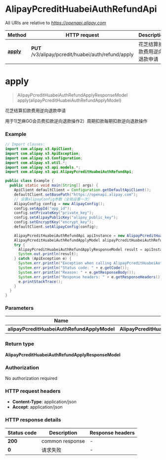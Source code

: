 # AlipayPcreditHuabeiAuthRefundApi

All URIs are relative to *https://openapi.alipay.com*

| Method | HTTP request | Description |
|------------- | ------------- | -------------|
| [**apply**](AlipayPcreditHuabeiAuthRefundApi.md#apply) | **PUT** /v3/alipay/pcredit/huabei/auth/refund/apply | 花芝结算扣款费用逆向退款申请 |


<a name="apply"></a>
# **apply**
> AlipayPcreditHuabeiAuthRefundApplyResponseModel apply(alipayPcreditHuabeiAuthRefundApplyModel)

花芝结算扣款费用逆向退款申请

用于1)芝麻GO会员费扣款逆向退款操作2）周期扣款每期扣款逆向退款操作

### Example
```java
// Import classes:
import com.alipay.v3.ApiClient;
import com.alipay.v3.ApiException;
import com.alipay.v3.Configuration;
import com.alipay.v3.util.*;
import com.alipay.v3.api.models.*;
import com.alipay.v3.api.AlipayPcreditHuabeiAuthRefundApi;

public class Example {
  public static void main(String[] args) {
    ApiClient defaultClient = Configuration.getDefaultApiClient();
    defaultClient.setBasePath("https://openapi.alipay.com");
    // 设置alipayConfig参数（全局设置一次）
    AlipayConfig config = new AlipayConfig();
    config.setAppId("app_id");
    config.setPrivateKey("private_key");
    config.setAlipayPublicKey("alipay_public_key");
    config.setEncryptKey("encrypt_key");
    defaultClient.setAlipayConfig(config);

    AlipayPcreditHuabeiAuthRefundApi apiInstance = new AlipayPcreditHuabeiAuthRefundApi(defaultClient);
    AlipayPcreditHuabeiAuthRefundApplyModel alipayPcreditHuabeiAuthRefundApplyModel = new AlipayPcreditHuabeiAuthRefundApplyModel(); // AlipayPcreditHuabeiAuthRefundApplyModel | 
    try {
      AlipayPcreditHuabeiAuthRefundApplyResponseModel result = apiInstance.apply(alipayPcreditHuabeiAuthRefundApplyModel);
      System.out.println(result);
    } catch (ApiException e) {
      System.err.println("Exception when calling AlipayPcreditHuabeiAuthRefundApi#apply");
      System.err.println("Status code: " + e.getCode());
      System.err.println("Reason: " + e.getResponseBody());
      System.err.println("Response headers: " + e.getResponseHeaders());
      e.printStackTrace();
    }
  }
}
```

### Parameters

| Name | Type | Description  | Notes |
|------------- | ------------- | ------------- | -------------|
| **alipayPcreditHuabeiAuthRefundApplyModel** | **AlipayPcreditHuabeiAuthRefundApplyModel**|  | [optional] |

### Return type

**AlipayPcreditHuabeiAuthRefundApplyResponseModel**

### Authorization

No authorization required

### HTTP request headers

 - **Content-Type**: application/json
 - **Accept**: application/json

### HTTP response details
| Status code | Description | Response headers |
|-------------|-------------|------------------|
| **200** | common response |  -  |
| **0** | 请求失败 |  -  |

